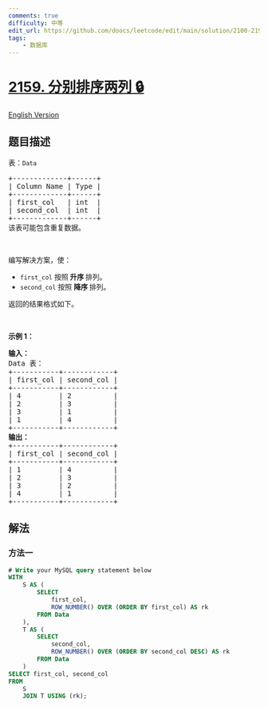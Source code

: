 ```yaml
---
comments: true
difficulty: 中等
edit_url: https://github.com/doocs/leetcode/edit/main/solution/2100-2199/2159.Order%20Two%20Columns%20Independently/README.md
tags:
    - 数据库
---
```


<!-- problem:start -->

# [2159. 分别排序两列 🔒](https://leetcode.cn/problems/order-two-columns-independently)

[English Version](/solution/2100-2199/2159.Order%20Two%20Columns%20Independently/README_EN.md)

## 题目描述

<!-- description:start -->

<p>表：<code>Data</code></p>

<pre>
+-------------+------+
| Column Name | Type |
+-------------+------+
| first_col   | int  |
| second_col  | int  |
+-------------+------+
该表可能包含重复数据。
</pre>

<p>&nbsp;</p>

<p>编写解决方案，使：</p>

<ul>
	<li><code>first_col</code> 按照<strong> 升序 </strong>排列。</li>
	<li><code>second_col</code> 按照 <strong>降序 </strong>排列。</li>
</ul>

<p>返回的结果格式如下。</p>

<p>&nbsp;</p>

<p><strong>示例 1：</strong></p>

<pre>
<strong>输入：</strong>
Data 表：
+-----------+------------+
| first_col | second_col |
+-----------+------------+
| 4         | 2          |
| 2         | 3          |
| 3         | 1          |
| 1         | 4          |
+-----------+------------+
<strong>输出：</strong>
+-----------+------------+
| first_col | second_col |
+-----------+------------+
| 1         | 4          |
| 2         | 3          |
| 3         | 2          |
| 4         | 1          |
+-----------+------------+
</pre>

<!-- description:end -->

## 解法

<!-- solution:start -->

### 方法一

<!-- tabs:start -->

```sql
# Write your MySQL query statement below
WITH
    S AS (
        SELECT
            first_col,
            ROW_NUMBER() OVER (ORDER BY first_col) AS rk
        FROM Data
    ),
    T AS (
        SELECT
            second_col,
            ROW_NUMBER() OVER (ORDER BY second_col DESC) AS rk
        FROM Data
    )
SELECT first_col, second_col
FROM
    S
    JOIN T USING (rk);
```

<!-- tabs:end -->

<!-- solution:end -->

<!-- problem:end -->
